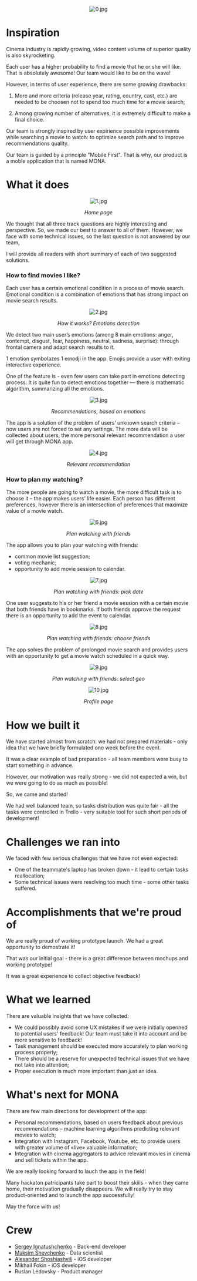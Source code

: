 <p align="center">
<img src="./screenshots/0.jpg" alt="0.jpg"/>
</p>

# **Inspiration**

Cinema industry is rapidly growing, video content volume of superior quality is also skyrocketing.

Each user has a higher probability to find a movie that he or she will like. That is absolutely awesome! Our team would like to be on the wave!

However, in terms of user experience, there are some growing drawbacks:

1) More and more criteria (release year, rating, country, cast, etc.) are needed to be choosen not to spend too much time for a movie search;

2) Among growing number of alternatives, it is extremely difficult to make a final choice.

Our team is strongly inspired by user expirience possible improvements while searching a movie to watch: to optimize search path and to improve recommendations quality.

Our team is guided by a principle "Mobile First". That is why, our product is a moble application that is named MONA.

# **What it does**

<p align="center">
<img src="./screenshots/1.jpg" alt="1.jpg"/>
</p>
<p align="center">
  <i>Home page</i>
</p>

We thought that all three track questions are highly interesting and perspective. So, we made our best to answer to all of them. However, we face with some technical issues, so the last question is not answered by our team,

I will provide all readers with short summary of each of two suggested solutions.

### **How to find movies I like?**

Each user has a certain emotional condition in a process of movie search. Emotional condition is a combination of emotions that has strong impact on movie search results.

<p align="center">
<img src="./screenshots/2.jpg" alt="2.jpg"/>
</p>
<p align="center">
  <i>How it works? Emotions detection</i>
</p>

We detect two main user’s emotions (among 8 main emotions: anger, contempt, disgust, fear, happiness, neutral, sadness, surprise): through frontal camera and adapt search results to it.

1 emotion symbolazes 1 emodji in the app. Emojis provide a user with exiting interactive experience.

One of the feature is - even few users can take part in emotions detecting process. It is quite fun to detect emotions together — there is mathematic algorithm, summarizing all the emotions.

<p align="center">
<img src="./screenshots/3.jpg" alt="3.jpg"/>
</p>
<p align="center">
  <i>Recommendations, based on emotions</i>
</p>

The app is a solution of the problem of users’ unknown search criteria – now users are not forced to set any settings. The more data will be collected about users, the more personal relevant recommendation a user will get through MONA app.

<p align="center">
<img src="./screenshots/4.jpg" alt="4.jpg"/>
</p>
<p align="center">
  <i>Relevant recommendation</i>
</p>

### **How to plan my watching?**

The more people are going to watch a movie, the more difficult task is to choose it – the app makes users’ life easier. Each person has different preferences, however there is an intersection of preferences that maximize value of a movie watch.

<p align="center">
<img src="./screenshots/6.jpg" alt="6.jpg"/>
</p>
<p align="center">
  <i>Plan watching with friends</i>
</p>

The app allows you to plan your watching with friends:

* common movie list suggestion;
* voting mechanic;
* opportunity to add movie session to calendar.

<p align="center">
<img src="./screenshots/7.jpg" alt="7.jpg"/>
</p>
<p align="center">
  <i>Plan watching with friends: pick date</i>
</p>

One user suggests to his or her friend a movie session with a certain movie that both friends have in bookmarks. If both friends approve the request there is an opportunity to add the event to calendar.

<p align="center">
<img src="./screenshots/8.jpg" alt="8.jpg"/>
</p>
<p align="center">
  <i>Plan watching with friends: choose friends</i>
</p>

The app solves the problem of prolonged movie search and provides users with an opportunity to get a movie watch scheduled in a quick way.

<p align="center">
<img src="./screenshots/9.jpg" alt="9.jpg"/>
</p>
<p align="center">
  <i>Plan watching with friends: select geo</i>
</p>

<p align="center">
<img src="./screenshots/10.jpg" alt="10.jpg"/>
</p>
<p align="center">
  <i>Profile page</i>
</p>

# **How we built it**

We have started almost from scratch: we had not prepared materials - only idea that we have briefly formulated one week before the event.

It was a clear example of bad preparation - all team members were busy to start something in advance.

However, our motivation was really strong - we did not expected a win, but we were going to do as much as possible!

So, we came and started!

We had well balanced team, so tasks distribution was quite fair - all the tasks were controlled in Trello - very suitable tool for such short periods of development!

# **Challenges we ran into**

We faced with few serious challenges that we have not even expected:

* One of the teammate's laptop has broken down - it lead to certain tasks reallocation;
* Some technical issues were resolving too much time - some other tasks suffered.

# **Accomplishments that we're proud of**

We are really proud of working prototype launch. We had a great opportunity to demostrate it!

That was our initial goal - there is a great difference between mochups and working prototype!

It was a great experience to collect objective feedback!

# **What we learned**

There are valuable insights that we have collected:

* We could possibly avoid some UX mistakes if we were initially openned to potential users' feedback! Our team must take it into account and be more sensitive to feedback!
* Task management should be executed more accurately to plan working process properly;
* There should be a reserve for unexpected technical issues that we have not take into attention;
* Proper execution is much more important than just an idea.

# **What's next for MONA**

There are few main directions for development of the app:

* Personal recommendations, based on users feedback about previous recommendations – machine learning algorithms predicting relevant movies to watch;
* Integration with Instagram, Facebook, Youtube, etc. to provide users with greater volume of «live» valuable information;
* Integration with cinema aggregators to advice relevant movies in cinema and sell tickets within the app.

We are really looking forward to lauch the app in the field!

Many hackaton patricipants take part to boost their skiils - when they came home, their motivation gradually disappears. We will really try to stay product-oriented and to launch the app successfully!

May the force with us!

# **Crew**

* [Sergey Ignatushchenko](https://github.com/alsedi28) - Back-end developer
* [Maksim Shevchenko](https://github.com/maks-sh) - Data scientist
* [Alexander Shoshiashvili](https://github.com/aleksandrshoshiashvili) - iOS developer
* Mikhail Fokin - iOS developer
* Ruslan Ledovsky - Product manager
